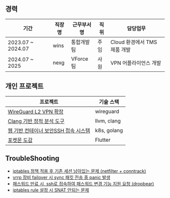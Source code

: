 


## 경력

| 기간 | 직장명 | 근무부서명 | 직위 | 담당업무 |
| --- | --- | --- | --- | --- |
| 2023.07 ~ 2024.07 | wins | 통합개발팀 | 주임 | Cloud 환경에서 TMS 제품 개발 |
| 2024.07 ~ 2025 | nexg | VForce팀 | 사원 | VPN 어플라이언스 개발  |

## 개인 프로젝트

| 프로젝트 | 기술 스택 |
| --- | --- |
|[WireGuard L2 VPN 확장](https://github.com/jc3wrld999/wg-l2ext)|wireguard|
|[Clang 기반 정적 분석 도구](https://github.com/jc3wrld999/ClangLintX)| llvm, clang |
|[웹 기반 컨테이너 보안SSH 접속 시스템](https://github.com/jc3wrld999/GatePod)| k8s, golang |
| [포켓몬 도감](https://github.com/jc3wrld999/poke-dex) | Flutter |

## TroubleShooting

- [iptables 정책 적용 후 기존 세션 남아있는 문제 (netfilter + conntrack)](https://1000sj.tistory.com/470)
- [vrrp 장비 failover 시 sync 패킷 전송 중 panic 발생](https://1000sj.tistory.com/471)
- [패스워드 만료 시, ssh로 접속하여 패스워드 변경 기능 지원 요청 (dropbear)](https://1000sj.tistory.com/472)
- [iptables rule 설정 시 SNAT 안되는 문제](https://1000sj.tistory.com/473)







